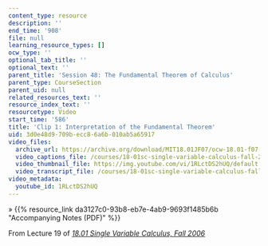 ```yaml
---
content_type: resource
description: ''
end_time: '908'
file: null
learning_resource_types: []
ocw_type: ''
optional_tab_title: ''
optional_text: ''
parent_title: 'Session 48: The Fundamental Theorem of Calculus'
parent_type: CourseSection
parent_uid: null
related_resources_text: ''
resource_index_text: ''
resourcetype: Video
start_time: '586'
title: 'Clip 1: Interpretation of the Fundamental Theorem'
uid: 3d0e48d9-709b-ecc8-6a6b-010ab5a65917
video_files:
  archive_url: https://archive.org/download/MIT18.01JF07/ocw-18.01-f07-lec19_300k.mp4
  video_captions_file: /courses/18-01sc-single-variable-calculus-fall-2010/75366fc6b7c15dd3819693f6112a40f9_1RLctDS2hUQ.vtt
  video_thumbnail_file: https://img.youtube.com/vi/1RLctDS2hUQ/default.jpg
  video_transcript_file: /courses/18-01sc-single-variable-calculus-fall-2010/54d5ef8d54201c140b588102958f4f84_1RLctDS2hUQ.pdf
video_metadata:
  youtube_id: 1RLctDS2hUQ
---
```


» {{% resource_link da3127c0-93b8-eb7e-4ab9-9693f1485b6b "Accompanying Notes (PDF)" %}}

From Lecture 19 of [_18.01 Single Variable Calculus, Fall 2006_](/courses/18-01-single-variable-calculus-fall-2006/video_galleries/video-lectures)

